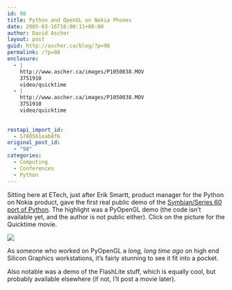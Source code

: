 ```yaml
---
id: 98
title: Python and OpenGL on Nokia Phones
date: 2005-03-16T16:00:11+00:00
author: David Ascher
layout: post
guid: http://ascher.ca/blog/?p=98
permalink: /?p=98
enclosure:
  - |
    http://www.ascher.ca/images/P1050038.MOV
    3751910
    video/quicktime
  - |
    http://www.ascher.ca/images/P1050038.MOV
    3751910
    video/quicktime
    
    
restapi_import_id:
  - 5780561eab8f6
original_post_id:
  - "98"
categories:
  - Computing
  - Conferences
  - Python
---
```

Sitting here at ETech, just after Erik Smartt, product manager for the Python on Nokia product, gave the first real public demo of the [Symbian/Series 60 port of Python](http://www.forum.nokia.com/main/0,,034-821,00.html). The highlight was a PyOpenGL demo (the code isn&#8217;t available yet, and the author is not public either). Click on the picture for the Quicktime movie.

[![](http://www.ascher.ca/images/P1050038.JPG)](http://www.ascher.ca/images/P1050038.MOV)

As someone who worked on PyOpenGL a _long, long time ago_ on high end Silicon Graphics workstations, it&#8217;s fairly stunning to see it fit into a pocket.

Also notable was a demo of the FlashLite stuff, which is equally cool, but probably available elsewhere (if not, I&#8217;ll post a movie later).
